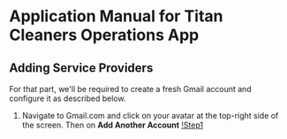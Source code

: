 # Application Manual for Titan Cleaners Operations App

## Adding Service Providers
For that part, we'll be required to create a fresh Gmail account and configure it as described below.

1. Navigate to Gmail.com and click on your avatar at the top-right side of the screen. Then on **Add Another Account** [!Step1]()